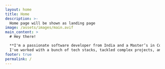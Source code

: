 ```yaml
---
layout: home
title: Home
description: >-
  Home page will be shown as landing page
image: /assets/images/main.avif
main_content: >
  # Hey there!

  **I'm a passionate software developer from India and a Master’s in Computer Science.
  I've worked with a bunch of tech stacks, tackled complex projects, and love making systems faster and more efficient. I’ve migrated legacy apps, implemented microservices, and worked closely with teams to get things done. Outside of work, I’m into Aikido, swimming, and organizing fun activities with friends. Let's build something cool together!
footer: true
permalink: /
---
```


